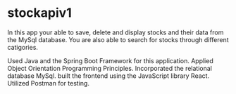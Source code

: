 # stockapiv1
In this app your able to save, delete and display stocks and their data from the MySql database. You are also able to search for stocks through different catigories.

Used Java and the Spring Boot Framework for this application. Applied Object Orientation Programming Principles. Incorporated the relational database MySql. built the frontend using the JavaScript library React. Utilized Postman for testing. 
